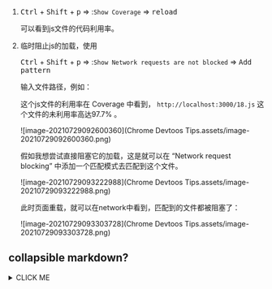 1. <kbd>Ctrl</kbd> + <kbd>Shift</kbd> + <kbd>p</kbd>  =>    :`Show Coverage` => <kbd>reload</kbd>

   可以看到js文件的代码利用率。

2. 临时阻止js的加载，使用

   <kbd>Ctrl</kbd> + <kbd>Shift</kbd> + <kbd>p</kbd>  =>    :`Show Network requests are not blocked` => <kbd>Add pattern</kbd>

   输入文件路径，例如：

   

   这个js文件的利用率在 Coverage 中看到， `http://localhost:3000/18.js` 这个文件的未利用率高达97.7% 。 

   ![image-20210729092600360](Chrome Devtoos Tips.assets/image-20210729092600360.png)

    假如我想尝试直接阻塞它的加载，这是就可以在 “Network request blocking” 中添加一个匹配模式去匹配到这个文件。

   ![image-20210729093222988](Chrome Devtoos Tips.assets/image-20210729093222988.png)

   此时页面重载，就可以在network中看到，匹配到的文件都被阻塞了：

   ![image-20210729093303728](Chrome Devtoos Tips.assets/image-20210729093303728.png)



## collapsible markdown?

<details>
<summary>CLICK ME</summary>
**<summary>标签与正文间一定要空一行！！！**
</details>